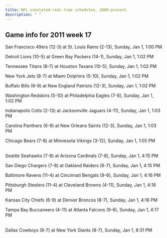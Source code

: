 ```yaml
---
title: NFL simulated-real-time schedules, 2009-present
description: " "
---
```


## Game info for 2011 week 17
San Francisco 49ers (12-3) at St. Louis Rams (2-13), Sunday, Jan 1, 1:00 PM

Detroit Lions (10-5) at Green Bay Packers (14-1), Sunday, Jan 1, 1:02 PM

Tennessee Titans (8-7) at Houston Texans (10-5), Sunday, Jan 1, 1:02 PM

New York Jets (8-7) at Miami Dolphins (5-10), Sunday, Jan 1, 1:02 PM

Buffalo Bills (6-9) at New England Patriots (12-3), Sunday, Jan 1, 1:02 PM

Washington Redskins (5-10) at Philadelphia Eagles (7-8), Sunday, Jan 1, 1:02 PM

Indianapolis Colts (2-13) at Jacksonville Jaguars (4-11), Sunday, Jan 1, 1:03 PM

Carolina Panthers (6-9) at New Orleans Saints (12-3), Sunday, Jan 1, 1:03 PM

Chicago Bears (7-8) at Minnesota Vikings (3-12), Sunday, Jan 1, 1:05 PM

<br/>Seattle Seahawks (7-8) at Arizona Cardinals (7-8), Sunday, Jan 1, 4:15 PM

San Diego Chargers (7-8) at Oakland Raiders (8-7), Sunday, Jan 1, 4:15 PM

Baltimore Ravens (11-4) at Cincinnati Bengals (9-6), Sunday, Jan 1, 4:16 PM

Pittsburgh Steelers (11-4) at Cleveland Browns (4-11), Sunday, Jan 1, 4:16 PM

Kansas City Chiefs (6-9) at Denver Broncos (8-7), Sunday, Jan 1, 4:16 PM

Tampa Bay Buccaneers (4-11) at Atlanta Falcons (9-6), Sunday, Jan 1, 4:17 PM

<br/>Dallas Cowboys (8-7) at New York Giants (8-7), Sunday, Jan 1, 8:31 PM

